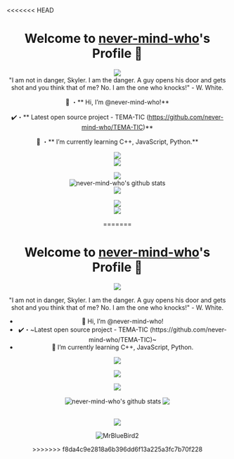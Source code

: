 <<<<<<< HEAD
<div align="center">
  <h1>
    Welcome to <a href="https://github.com/never-mind-who">never-mind-who</a>'s Profile 👋
  </h1>
  
  <p>
    <a href="https://github.com/DenverCoder1/readme-typing-svg">
      <img src="https://raw.githubusercontent.com/never-mind-who/read-me/main/images/never-mind-who.png">
    </a>
    <br>
    "I am not in danger, Skyler. I am the danger. A guy opens his door and gets shot and you think that of me? No. I am the one who knocks!" - W. White.
  </p>
  
  👋 ・** Hi, I’m @never-mind-who!**
  
  ✔️・** Latest open source project - TEMA-TIC (https://github.com/never-mind-who/TEMA-TIC)**
  
  🌱 ・** I’m currently learning C++, JavaScript, Python.**
  
  
  <p>
    <img src="https://raw.githubusercontent.com/never-mind-who/read-me/main/images/POPULAR%20PROJECTS.png">
    <br>
    <img src="https://github-readme-stats.vercel.app/api/pin/?theme=dark&username=never-mind-who&repo=TEMA-TIC" />
  </p>
  
  <p>
    <img src="https://raw.githubusercontent.com/never-mind-who/read-me/main/images/STATS.png">
    <br>
    <img src="https://github-readme-stats.vercel.app/api?username=never-mind-who&theme=dark&icon_color=fff&show_icons=true" alt="never-mind-who's github stats" />
    <br>
    <img src="https://github-readme-stats.vercel.app/api/top-langs?username=never-mind-who&count_private=true&hide=procfile,css&theme=dark&border_color=fff&cache_seconds=1800&layout=compact&langs_count=10&  show_icons=True&custom_title=Most Used Coding Languages" />
  </p>
  
  <p>
    <img src="https://raw.githubusercontent.com/never-mind-who/read-me/main/images/Discord.png">
    <br>
    <img src="https://discord.c99.nl/widget/theme-3/307967196393504781.png" />
  </p>
<div/>
=======
<p align="center">
  <h1 align="center">Welcome to <a href="https://github.com/never-mind-who">never-mind-who</a>'s Profile 👋</h1>
</p>
<p align="center">
  <a align="center" href="https://github.com/DenverCoder1/readme-typing-svg"><img src="https://raw.githubusercontent.com/never-mind-who/read-me/main/images/never-mind-who.png"></a>
</p>
<p>"I am not in danger, Skyler. I am the danger. A guy opens his door and gets shot and you think that of me? No. I am the one who knocks!" - W. White.
</p>
<ul>
  <li>👋 Hi, I’m @never-mind-who!</li>
  <li>✔️・~Latest open source project - TEMA-TIC (https://github.com/never-mind-who/TEMA-TIC)~</li>
  <li>🌱 I’m currently learning C++, JavaScript, Python.</li>
</li>
</ul>


<p align="center">
  <a align="center"><img src="https://raw.githubusercontent.com/never-mind-who/read-me/main/images/POPULAR%20PROJECTS.png"></a>
</p>

<a href="https://github.com/never-mind-who/TEMA-TIC">
 
  <img align="center" src="https://github-readme-stats.vercel.app/api/pin/?theme=dark&username=never-mind-who&repo=TEMA-TIC" />
</a>    
<br>
<p align="center">
  <a align="center"><img src="https://raw.githubusercontent.com/never-mind-who/read-me/main/images/STATS.png"></a>
</p>


<a>
  <img align="center" src="https://github-readme-stats.vercel.app/api?username=never-mind-who&theme=dark&icon_color=fff&show_icons=true" alt="never-mind-who's github stats" />
</a>
<a>
  <img align="center" src="https://github-readme-stats.vercel.app/api/top-langs?username=never-mind-who&count_private=true&hide=procfile,css&theme=dark&border_color=fff&cache_seconds=1800&layout=compact&langs_count=10&show_icons=True&custom_title=Most Used Coding Languages"" />
</a>
<br />
<br />
<p align="center">
  <a align="center"><img src="https://raw.githubusercontent.com/never-mind-who/read-me/main/images/Discord.png"></a>
</p>
<p align="center">
  <img align="center" src="https://discord.c99.nl/widget/theme-3/307967196393504781.png" alt="MrBlueBird2" />
</p>
>>>>>>> f8da4c9e2818a6b396dd6f13a225a3fc7b70f228

